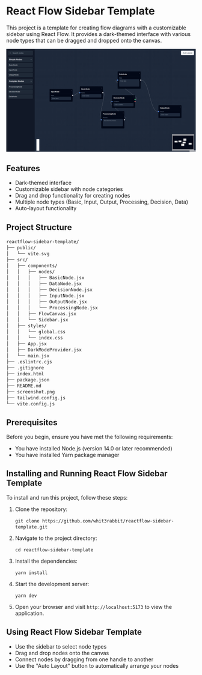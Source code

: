 # React Flow Sidebar Template

This project is a template for creating flow diagrams with a customizable sidebar using React Flow. It provides a dark-themed interface with various node types that can be dragged and dropped onto the canvas.

![Project Screenshot](./screenshot.png)

## Features

- Dark-themed interface
- Customizable sidebar with node categories
- Drag and drop functionality for creating nodes
- Multiple node types (Basic, Input, Output, Processing, Decision, Data)
- Auto-layout functionality

## Project Structure

```
reactflow-sidebar-template/
├── public/
│   └── vite.svg
├── src/
│   ├── components/
│   │   ├── nodes/
│   │   │   ├── BasicNode.jsx
│   │   │   ├── DataNode.jsx
│   │   │   ├── DecisionNode.jsx
│   │   │   ├── InputNode.jsx
│   │   │   ├── OutputNode.jsx
│   │   │   └── ProcessingNode.jsx
│   │   ├── FlowCanvas.jsx
│   │   └── Sidebar.jsx
│   ├── styles/
│   │   └── global.css
│   │   └── index.css
│   ├── App.jsx
│   ├── DarkModeProvider.jsx
│   └── main.jsx
├── .eslintrc.cjs
├── .gitignore
├── index.html
├── package.json
├── README.md
├── screenshot.png
├── tailwind.config.js
└── vite.config.js
```

## Prerequisites

Before you begin, ensure you have met the following requirements:

- You have installed Node.js (version 14.0 or later recommended)
- You have installed Yarn package manager

## Installing and Running React Flow Sidebar Template

To install and run this project, follow these steps:

1. Clone the repository:
   ```
   git clone https://github.com/whit3rabbit/reactflow-sidebar-template.git
   ```

2. Navigate to the project directory:
   ```
   cd reactflow-sidebar-template
   ```

3. Install the dependencies:
   ```
   yarn install
   ```

4. Start the development server:
   ```
   yarn dev
   ```

5. Open your browser and visit `http://localhost:5173` to view the application.

## Using React Flow Sidebar Template

- Use the sidebar to select node types
- Drag and drop nodes onto the canvas
- Connect nodes by dragging from one handle to another
- Use the "Auto Layout" button to automatically arrange your nodes